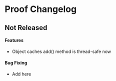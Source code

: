 Proof Changelog
===============

## Not Released
#### Features
 * Object caches add() method is thread-safe now

#### Bug Fixing
 * Add here
